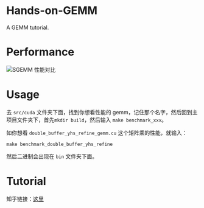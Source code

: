 # Hands-on-GEMM

A GEMM tutorial.

# Performance

![SGEMM 性能对比](https://user-images.githubusercontent.com/31173671/204142853-b1e45cb0-a8b4-42ff-a207-7eee31712305.png)

# Usage

去 `src/cuda` 文件夹下面，找到你想看性能的 gemm，记住那个名字，然后回到主项目文件夹下，首先`mkdir build`，然后输入 `make benchmark_xxx`。

如你想看 `double_buffer_yhs_refine_gemm.cu` 这个矩阵乘的性能，就输入：

```
make benchmark_double_buffer_yhs_refine
```

然后二进制会出现在 `bin` 文件夹下面。

# Tutorial

知乎链接：[这里](https://zhuanlan.zhihu.com/p/584236348)
